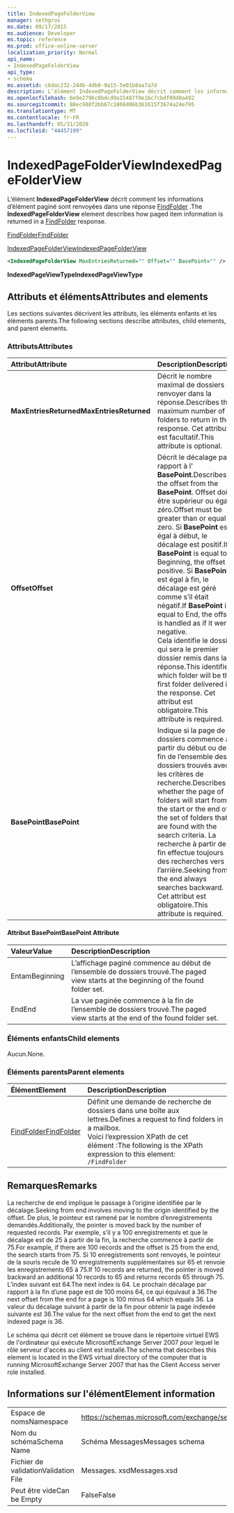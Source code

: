 ```yaml
---
title: IndexedPageFolderView
manager: sethgros
ms.date: 09/17/2015
ms.audience: Developer
ms.topic: reference
ms.prod: office-online-server
localization_priority: Normal
api_name:
- IndexedPageFolderView
api_type:
- schema
ms.assetid: c6dac232-244b-4db0-9a15-5e01b8aa7a7d
description: L’élément IndexedPageFolderView décrit comment les informations d’élément paginé sont renvoyées dans une réponse FindFolder.
ms.openlocfilehash: 6e9e2796c0bdcd9a15487f0e1bc7cbdf09d0a492
ms.sourcegitcommit: 88ec988f2bb67c1866d06b361615f3674a24e795
ms.translationtype: MT
ms.contentlocale: fr-FR
ms.lasthandoff: 05/31/2020
ms.locfileid: "44457199"
---
```

# <a name="indexedpagefolderview"></a><span data-ttu-id="16660-103">IndexedPageFolderView</span><span class="sxs-lookup"><span data-stu-id="16660-103">IndexedPageFolderView</span></span>

<span data-ttu-id="16660-104">L’élément **IndexedPageFolderView** décrit comment les informations d’élément paginé sont renvoyées dans une réponse [FindFolder](findfolder.md) .</span><span class="sxs-lookup"><span data-stu-id="16660-104">The **IndexedPageFolderView** element describes how paged item information is returned in a [FindFolder](findfolder.md) response.</span></span> 
  
[<span data-ttu-id="16660-105">FindFolder</span><span class="sxs-lookup"><span data-stu-id="16660-105">FindFolder</span></span>](findfolder.md)
  
[<span data-ttu-id="16660-106">IndexedPageFolderView</span><span class="sxs-lookup"><span data-stu-id="16660-106">IndexedPageFolderView</span></span>](indexedpagefolderview.md)
  
```xml
<IndexedPageFolderView MaxEntriesReturned="" Offset="" BasePoint="" />
```

 <span data-ttu-id="16660-107">**IndexedPageViewType**</span><span class="sxs-lookup"><span data-stu-id="16660-107">**IndexedPageViewType**</span></span>
## <a name="attributes-and-elements"></a><span data-ttu-id="16660-108">Attributs et éléments</span><span class="sxs-lookup"><span data-stu-id="16660-108">Attributes and elements</span></span>

<span data-ttu-id="16660-109">Les sections suivantes décrivent les attributs, les éléments enfants et les éléments parents.</span><span class="sxs-lookup"><span data-stu-id="16660-109">The following sections describe attributes, child elements, and parent elements.</span></span>
  
### <a name="attributes"></a><span data-ttu-id="16660-110">Attributs</span><span class="sxs-lookup"><span data-stu-id="16660-110">Attributes</span></span>

|<span data-ttu-id="16660-111">**Attribut**</span><span class="sxs-lookup"><span data-stu-id="16660-111">**Attribute**</span></span>|<span data-ttu-id="16660-112">**Description**</span><span class="sxs-lookup"><span data-stu-id="16660-112">**Description**</span></span>|
|:-----|:-----|
|<span data-ttu-id="16660-113">**MaxEntriesReturned**</span><span class="sxs-lookup"><span data-stu-id="16660-113">**MaxEntriesReturned**</span></span> <br/> |<span data-ttu-id="16660-114">Décrit le nombre maximal de dossiers à renvoyer dans la réponse.</span><span class="sxs-lookup"><span data-stu-id="16660-114">Describes the maximum number of folders to return in the response.</span></span> <span data-ttu-id="16660-115">Cet attribut est facultatif.</span><span class="sxs-lookup"><span data-stu-id="16660-115">This attribute is optional.</span></span>  <br/> |
|<span data-ttu-id="16660-116">**Offset**</span><span class="sxs-lookup"><span data-stu-id="16660-116">**Offset**</span></span> <br/> |<span data-ttu-id="16660-117">Décrit le décalage par rapport à l' **BasePoint**.</span><span class="sxs-lookup"><span data-stu-id="16660-117">Describes the offset from the **BasePoint**.</span></span> <span data-ttu-id="16660-118">Offset doit être supérieur ou égal à zéro.</span><span class="sxs-lookup"><span data-stu-id="16660-118">Offset must be greater than or equal to zero.</span></span> <span data-ttu-id="16660-119">Si **BasePoint** est égal à début, le décalage est positif.</span><span class="sxs-lookup"><span data-stu-id="16660-119">If **BasePoint** is equal to Beginning, the offset is positive.</span></span> <span data-ttu-id="16660-120">Si **BasePoint** est égal à fin, le décalage est géré comme s’il était négatif.</span><span class="sxs-lookup"><span data-stu-id="16660-120">If **BasePoint** is equal to End, the offset is handled as if it were negative.</span></span>  <br/> <span data-ttu-id="16660-121">Cela identifie le dossier qui sera le premier dossier remis dans la réponse.</span><span class="sxs-lookup"><span data-stu-id="16660-121">This identifies which folder will be the first folder delivered in the response.</span></span> <span data-ttu-id="16660-122">Cet attribut est obligatoire.</span><span class="sxs-lookup"><span data-stu-id="16660-122">This attribute is required.</span></span>  <br/> |
|<span data-ttu-id="16660-123">**BasePoint**</span><span class="sxs-lookup"><span data-stu-id="16660-123">**BasePoint**</span></span> <br/> |<span data-ttu-id="16660-124">Indique si la page de dossiers commence à partir du début ou de la fin de l’ensemble des dossiers trouvés avec les critères de recherche.</span><span class="sxs-lookup"><span data-stu-id="16660-124">Describes whether the page of folders will start from the start or the end of the set of folders that are found with the search criteria.</span></span> <span data-ttu-id="16660-125">La recherche à partir de la fin effectue toujours des recherches vers l’arrière.</span><span class="sxs-lookup"><span data-stu-id="16660-125">Seeking from the end always searches backward.</span></span> <span data-ttu-id="16660-126">Cet attribut est obligatoire.</span><span class="sxs-lookup"><span data-stu-id="16660-126">This attribute is required.</span></span>  <br/> |
   
#### <a name="basepoint-attribute"></a><span data-ttu-id="16660-127">Attribut BasePoint</span><span class="sxs-lookup"><span data-stu-id="16660-127">BasePoint Attribute</span></span>

|<span data-ttu-id="16660-128">**Valeur**</span><span class="sxs-lookup"><span data-stu-id="16660-128">**Value**</span></span>|<span data-ttu-id="16660-129">**Description**</span><span class="sxs-lookup"><span data-stu-id="16660-129">**Description**</span></span>|
|:-----|:-----|
|<span data-ttu-id="16660-130">Entam</span><span class="sxs-lookup"><span data-stu-id="16660-130">Beginning</span></span>  <br/> |<span data-ttu-id="16660-131">L’affichage paginé commence au début de l’ensemble de dossiers trouvé.</span><span class="sxs-lookup"><span data-stu-id="16660-131">The paged view starts at the beginning of the found folder set.</span></span>  <br/> |
|<span data-ttu-id="16660-132">End</span><span class="sxs-lookup"><span data-stu-id="16660-132">End</span></span>  <br/> |<span data-ttu-id="16660-133">La vue paginée commence à la fin de l’ensemble de dossiers trouvé.</span><span class="sxs-lookup"><span data-stu-id="16660-133">The paged view starts at the end of the found folder set.</span></span>  <br/> |
   
### <a name="child-elements"></a><span data-ttu-id="16660-134">Éléments enfants</span><span class="sxs-lookup"><span data-stu-id="16660-134">Child elements</span></span>

<span data-ttu-id="16660-135">Aucun.</span><span class="sxs-lookup"><span data-stu-id="16660-135">None.</span></span>
  
### <a name="parent-elements"></a><span data-ttu-id="16660-136">Éléments parents</span><span class="sxs-lookup"><span data-stu-id="16660-136">Parent elements</span></span>

|<span data-ttu-id="16660-137">**Élément**</span><span class="sxs-lookup"><span data-stu-id="16660-137">**Element**</span></span>|<span data-ttu-id="16660-138">**Description**</span><span class="sxs-lookup"><span data-stu-id="16660-138">**Description**</span></span>|
|:-----|:-----|
|[<span data-ttu-id="16660-139">FindFolder</span><span class="sxs-lookup"><span data-stu-id="16660-139">FindFolder</span></span>](findfolder.md) <br/> |<span data-ttu-id="16660-140">Définit une demande de recherche de dossiers dans une boîte aux lettres.</span><span class="sxs-lookup"><span data-stu-id="16660-140">Defines a request to find folders in a mailbox.</span></span>  <br/> <span data-ttu-id="16660-141">Voici l’expression XPath de cet élément :</span><span class="sxs-lookup"><span data-stu-id="16660-141">The following is the XPath expression to this element:</span></span>  <br/>  `/FindFolder` <br/> |
   
## <a name="remarks"></a><span data-ttu-id="16660-142">Remarques</span><span class="sxs-lookup"><span data-stu-id="16660-142">Remarks</span></span>

<span data-ttu-id="16660-143">La recherche de end implique le passage à l’origine identifiée par le décalage.</span><span class="sxs-lookup"><span data-stu-id="16660-143">Seeking from end involves moving to the origin identified by the offset.</span></span> <span data-ttu-id="16660-144">De plus, le pointeur est ramené par le nombre d’enregistrements demandés.</span><span class="sxs-lookup"><span data-stu-id="16660-144">Additionally, the pointer is moved back by the number of requested records.</span></span> <span data-ttu-id="16660-145">Par exemple, s’il y a 100 enregistrements et que le décalage est de 25 à partir de la fin, la recherche commence à partir de 75.</span><span class="sxs-lookup"><span data-stu-id="16660-145">For example, if there are 100 records and the offset is 25 from the end, the search starts from 75.</span></span> <span data-ttu-id="16660-146">Si 10 enregistrements sont renvoyés, le pointeur de la souris recule de 10 enregistrements supplémentaires sur 65 et renvoie les enregistrements 65 à 75.</span><span class="sxs-lookup"><span data-stu-id="16660-146">If 10 records are returned, the pointer is moved backward an additional 10 records to 65 and returns records 65 through 75.</span></span> <span data-ttu-id="16660-147">L’index suivant est 64.</span><span class="sxs-lookup"><span data-stu-id="16660-147">The next index is 64.</span></span> <span data-ttu-id="16660-148">Le prochain décalage par rapport à la fin d’une page est de 100 moins 64, ce qui équivaut à 36.</span><span class="sxs-lookup"><span data-stu-id="16660-148">The next offset from the end for a page is 100 minus 64 which equals 36.</span></span> <span data-ttu-id="16660-149">La valeur du décalage suivant à partir de la fin pour obtenir la page indexée suivante est 36.</span><span class="sxs-lookup"><span data-stu-id="16660-149">The value for the next offset from the end to get the next indexed page is 36.</span></span>
  
<span data-ttu-id="16660-150">Le schéma qui décrit cet élément se trouve dans le répertoire virtuel EWS de l'ordinateur qui exécute MicrosoftExchange Server 2007 pour lequel le rôle serveur d'accès au client est installé.</span><span class="sxs-lookup"><span data-stu-id="16660-150">The schema that describes this element is located in the EWS virtual directory of the computer that is running MicrosoftExchange Server 2007 that has the Client Access server role installed.</span></span>
  
## <a name="element-information"></a><span data-ttu-id="16660-151">Informations sur l'élément</span><span class="sxs-lookup"><span data-stu-id="16660-151">Element information</span></span>

|||
|:-----|:-----|
|<span data-ttu-id="16660-152">Espace de noms</span><span class="sxs-lookup"><span data-stu-id="16660-152">Namespace</span></span>  <br/> |https://schemas.microsoft.com/exchange/services/2006/messages  <br/> |
|<span data-ttu-id="16660-153">Nom du schéma</span><span class="sxs-lookup"><span data-stu-id="16660-153">Schema Name</span></span>  <br/> |<span data-ttu-id="16660-154">Schéma Messages</span><span class="sxs-lookup"><span data-stu-id="16660-154">Messages schema</span></span>  <br/> |
|<span data-ttu-id="16660-155">Fichier de validation</span><span class="sxs-lookup"><span data-stu-id="16660-155">Validation File</span></span>  <br/> |<span data-ttu-id="16660-156">Messages. xsd</span><span class="sxs-lookup"><span data-stu-id="16660-156">Messages.xsd</span></span>  <br/> |
|<span data-ttu-id="16660-157">Peut être vide</span><span class="sxs-lookup"><span data-stu-id="16660-157">Can be Empty</span></span>  <br/> |<span data-ttu-id="16660-158">False</span><span class="sxs-lookup"><span data-stu-id="16660-158">False</span></span>  <br/> |
   

